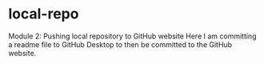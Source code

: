 # local-repo
 Module 2: Pushing local repository to GitHub website
Here I am committing a readme file to GitHub Desktop to then be committed to the GitHub website.
